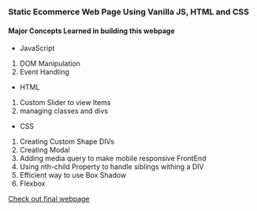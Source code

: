 ### Static Ecommerce Web Page Using Vanilla JS, HTML and CSS  

#### Major Concepts Learned in building this webpage  
* JavaScript  
1. DOM Manipulation  
2. Event Handling

* HTML
1. Custom Slider to view Items  
2. managing classes and divs  

* CSS
1. Creating Custom Shape DIVs  
2. Creating Modal  
3. Adding media query to make mobile responsive FrontEnd  
4. Using nth-child Property to handle siblings withing a DIV  
5. Efficient way to use Box Shadow  
6. Flexbox

[Check out final webpage](https://itsazibfarooq.github.io/vanilla-JS-Ecommmerce-Webpage/)  
